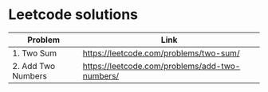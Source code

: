 # Leetcode solutions

| Problem | Link |
| ---------- | ----------- |
| 1. Two Sum | https://leetcode.com/problems/two-sum/ |
| 2. Add Two Numbers | https://leetcode.com/problems/add-two-numbers/ |
